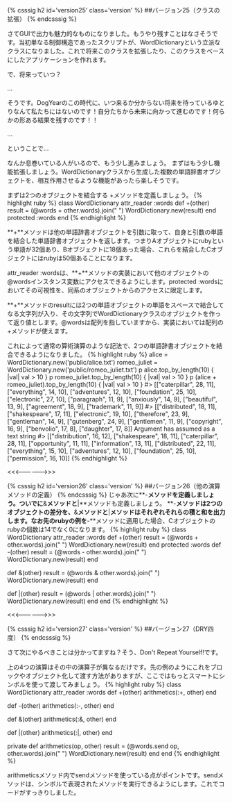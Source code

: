 {% csssig h2 id='version25' class='version' %}
##バージョン25（クラスの拡張）
{% endcsssig %}

さてGUIで出力も魅力的なものになりました。もうやり残すことはなさそうです。当初単なる制御構造であったスクリプトが、WordDictionaryという立派なクラスになりました。これで将来このクラスを拡張したり、このクラスをベースにしたアプリケーションを作れます。

で、将来っていつ？

...

そうです。DogYearのこの時代に、いつ来るか分からない将来を待っているゆとりなんて私たちにはないのです！自分たちから未来に向かって進むのです！何らかの形ある結果を残すのです！！

...

ということで...

なんか息巻いている人がいるので、もう少し進みましょう。
まずはもう少し機能拡張しましょう。WordDictionaryクラスから生成した複数の単語辞書オブジェクトを、相互作用させるような機能があったら楽しそうです。

まずは2つのオブジェクトを結合する +メソッドを定義しましょう。
{% highlight ruby %}
 class WordDictionary
   attr_reader :words
   def +(other)
     result = (@words + other.words).join(" ")
     WordDictionary.new(result)
   end
   protected :words
 end
{% endhighlight %}

**+**メソッドは他の単語辞書オブジェクトを引数に取って、自身と引数の単語を結合した単語辞書オブジェクトを返します。つまりAオブジェクトにrubyという単語が32個あり、Bオブジェクトに18個あった場合、これらを結合したCオブジェクトにはrubyは50個あることになります。

attr_reader :wordsは、**+**メソッドの実装において他のオブジェクトの@wordsインスタンス変数にアクセスできるようにします。protected :wordsにおいてその可視性を、同系のオブジェクトからのアクセスに限定します。

**+**メソッドのresultには2つの単語オブジェクトの単語をスペースで結合してなる文字列が入り、その文字列でWordDictionaryクラスのオブジェクトを作って返り値とします。@wordsは配列を指していますから、実装においては配列の+メソッドが使えます。

これによって通常の算術演算のような記法で、2つの単語辞書オブジェクトを結合できるようになりました。
{% highlight ruby %}
 alice = WordDictionary.new('public/alice.txt')
 romeo_juliet = WordDictionary.new('public/romeo_juliet.txt')
 p alice.top_by_length(10) { |val| val > 10 }
 p romeo_juliet.top_by_length(10) { |val| val > 10 }
 p (alice + romeo_juliet).top_by_length(10) { |val| val > 10 }
 #> [["caterpillar", 28, 11], ["everything", 14, 10], ["adventures", 12, 10], ["foundation", 25, 10], ["electronic", 27, 10], ["paragraph", 11, 9], ["anxiously", 14, 9], ["beautiful", 13, 9], ["agreement", 18, 9], ["trademark", 11, 9]]
 #> [["distributed", 18, 11], ["shakespeare", 17, 11], ["electronic", 19, 10], ["therefore", 23, 9], ["gentleman", 14, 9], ["gutenberg", 24, 9], ["gentlemen", 11, 9], ["copyright", 16, 9], ["benvolio", 17, 8], ["daughter", 17, 8]]
Argument has assumed as a text string
 #> [["distribution", 16, 12], ["shakespeare", 18, 11], ["caterpillar", 28, 11], ["opportunity", 11, 11], ["information", 13, 11], ["distributed", 22, 11], ["everything", 15, 10], ["adventures", 12, 10], ["foundation", 25, 10], ["permission", 16, 10]]
{% endhighlight %}

<<<------>>>

{% csssig h2 id='version26' class='version' %}
##バージョン26（他の演算メソッドの定義）
{% endcsssig %}
じゃあ次に**-**メソッドを定義しましょう。ついでに**&**メソッドと**|**メソッドも定義しましょう。 **-**メソッドは2つのオブジェクトの差分を、**&**メソッドと**|**メソッドはそれぞれそれらの積と和を出力します。なお先のrubyの例を**-**メソッドに適用した場合、Cオブジェクトのrubyの個数は14でなく0になります。
{% highlight ruby %}
 class WordDictionary
   attr_reader :words
   def +(other)
     result = (@words + other.words).join(" ")
     WordDictionary.new(result)
   end
   protected :words
   def -(other)
     result = (@words - other.words).join(" ")
     WordDictionary.new(result)
   end
 
   def &(other)
     result = (@words & other.words).join(" ")
     WordDictionary.new(result)
   end
 
   def |(other)
     result = (@words | other.words).join(" ")
     WordDictionary.new(result)
   end
 end
{% endhighlight %}


<<<------>>>

{% csssig h2 id='version27' class='version' %}
##バージョン27（DRY四度）
{% endcsssig %}

さて次にやるべきことは分かってますね？そう、Don't Repeat Yourself!です。

上の4つの演算はその中の演算子が異なるだけです。先の例のようにこれをブロックやオブジェクト化して渡す方法がありますが、ここではもっとスマートにシンボルを使って渡してみましょう。
{% highlight ruby %}
 class WordDictionary
   attr_reader :words
   def +(other)
     arithmetics(:+, other)
   end
 
   def -(other)
     arithmetics(:-, other)
   end
 
   def &(other)
     arithmetics(:&, other)
   end
 
   def |(other)
     arithmetics(:|, other)
   end
 
   private
   def arithmetics(op, other)
     result = (@words.send op, other.words).join(" ")
     WordDictionary.new(result)
   end
 end
{% endhighlight %}

arithmeticsメソッド内でsendメソッドを使っている点がポイントです。sendメソッドは、シンボルで表現されたメソッドを実行できるようにします。これでコードがすっきりしました。

